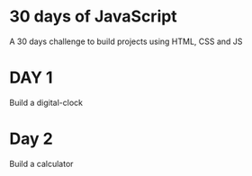 # 30 days of JavaScript
A 30 days challenge to build projects using HTML, CSS and JS

# DAY 1
Build a digital-clock 

# Day 2
Build a calculator
